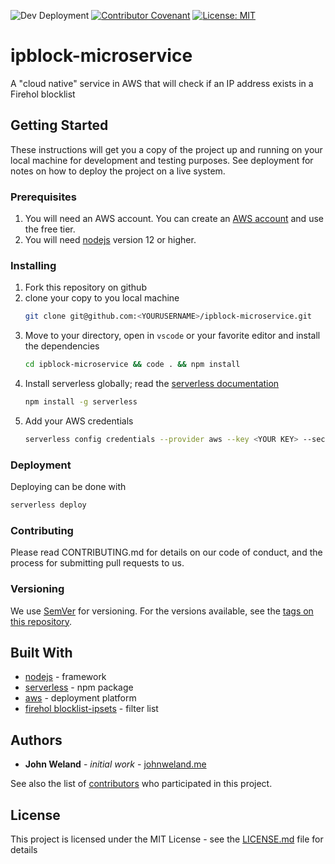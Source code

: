 ![Dev Deployment](https://github.com/johnweland/ipblock-microservice/workflows/Dev%20Deployment/badge.svg) [![Contributor Covenant](https://img.shields.io/badge/Contributor%20Covenant-v2.0%20adopted-ff69b4.svg)](code_of_conduct.md) [![License: MIT](https://img.shields.io/badge/License-MIT-yellow.svg)](https://opensource.org/licenses/MIT)
# ipblock-microservice
A "cloud native" service in AWS that will check if an IP address exists in a Firehol blocklist

## Getting Started
These instructions will get you a copy of the project up and running on your local machine for development and testing purposes. See deployment for notes on how to deploy the project on a live system.

### Prerequisites
1. You will need an AWS account. You can create an [AWS account](https://aws.amazon.com/free/) and use the free tier.
2. You will need [nodejs](https://nodejs.org/) version 12 or higher.

### Installing
1. Fork this repository on github
2. clone your copy to you local machine
   ``` bash
   git clone git@github.com:<YOURUSERNAME>/ipblock-microservice.git
   ```
3. Move to your directory, open in `vscode` or your favorite editor and install the dependencies
   ```bash
   cd ipblock-microservice && code . && npm install
   ```
4. Install serverless globally; read the [serverless documentation](https://www.npmjs.com/package/serverless)
   ```bash
   npm install -g serverless
   ```
5. Add your AWS credentials
   ```bash
   serverless config credentials --provider aws --key <YOUR KEY> --secret <YOUR SECRET>
   ```

### Deployment
Deploying can be done with
```bash
serverless deploy
```
### Contributing
Please read CONTRIBUTING.md for details on our code of conduct, and the process for submitting pull requests to us.
### Versioning
We use [SemVer](https://semver.org/) for versioning. For the versions available, see the [tags on this repository](https://github.com/johnweland/ipblock-microservice/tags).

## Built With
* [nodejs](https://nodejs.org/) - framework
* [serverless](https://www.npmjs.com/package/serverless) - npm package
* [aws](https://aws.amazon.com/free/) - deployment platform
* [firehol blocklist-ipsets](https://github.com/firehol/blocklist-ipsets) - filter list

## Authors
* **John Weland** - _initial work_ - [johnweland.me](https://johnweland.me)

See also the list of [contributors](https://github.com/johnweland/ipblock-microservice/graphs/contributors) who participated in this project.

## License
This project is licensed under the MIT License - see the [LICENSE.md](https://github.com/johnweland/ipblock-microservice/blob/main/LICENSE) file for details